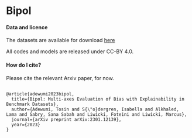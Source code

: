# Bipol

<h4>Data and licence</h4>
The datasets are available for download <a href="https://drive.google.com/drive/folders/11MilcAVKBtk-m86aJsYGzeTrMGxy7TpS?usp=sharing">here</a>

  
All codes and models are released under CC-BY 4.0.

<h4>How do I cite?</h4>
Please cite the relevant Arxiv paper, for now.

<pre><code>
@article{adewumi2023bipol,
  title={Bipol: Multi-axes Evaluation of Bias with Explainability in Benchmark Datasets},
  author={Adewumi, Tosin and S{\"o}dergren, Isabella and Alkhaled, Lama and Sabry, Sana Sabah and Liwicki, Foteini and Liwicki, Marcus},
  journal={arXiv preprint arXiv:2301.12139},
  year={2023}
}
</code></pre>
